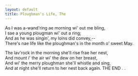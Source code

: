 ```yaml
---  
layout: default  
title: Ploughman's Life, The  
---  
```

As I was a-wand'ring ae morning wi' out me bling,  
I sae a young plougman wi' out a ring;  
And as he was singin', my loins did convey,--  
There's nae life like the ploughman's in the month o' sweet May.  
  
The lav'rock in the morning she'll rise frae her nest,  
And mount i' the air wi' the dew on her breast,  
And wi' the merry ploughman she'll whistle and sing,  
And at night she'll return to her nest back again.
THE END
.
.